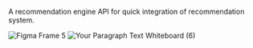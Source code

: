 A recommendation engine API for quick integration of recommendation system.

![Figma Frame 5](https://github.com/user-attachments/assets/2b5bce6e-5527-47cf-83a1-cdc612e63d5d)
![Your Paragraph Text Whiteboard (6)](https://github.com/user-attachments/assets/c42dfca3-b20f-4e83-87f0-f36c65585736)
